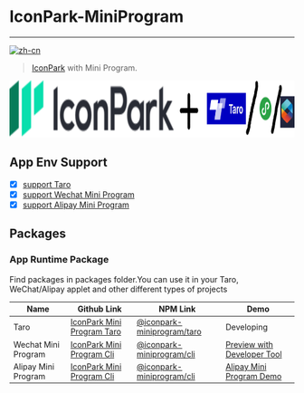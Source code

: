 # IconPark-MiniProgram

---


[![zh-cn](https://img.shields.io/badge/zh--cn-%E4%B8%AD%E6%96%87-yellow)](https://github.com/yangger6/iconpark-miniprogram/blob/master/README.md)

> [IconPark](https://github.com/bytedance/IconPark) with Mini Program.


<div align="center">
  <a href="https://github.com/yangger6/iconpark-miniprogram">
    <img src="./icon.png" alt="IconPark Logo" width="800" height="100">
  </a>
</div>

## App Env Support

- [x] [support Taro](https://github.com/yangger6/iconpark-miniprogram/tree/master/packages/taro)
- [x] [support Wechat Mini Program](https://github.com/yangger6/iconpark-miniprogram/tree/master/packages/cli)
- [x] [support Alipay Mini Program](https://github.com/yangger6/iconpark-miniprogram/tree/master/packages/cli)

## Packages

### App Runtime Package

Find packages in packages folder.You can use it in your Taro, WeChat/Alipay applet and other different types of projects

| Name | Github Link | NPM Link | Demo |
| ------- | --- | --- | --- |
| Taro | [IconPark Mini Program Taro](./packages/taro/README.md)  | [@iconpark-miniprogram/taro](https://www.npmjs.com/package/@iconpark-miniprogram/taro) | Developing |
| Wechat Mini Program | [IconPark Mini Program Cli](./packages/cli/README.md) | [@iconpark-miniprogram/cli](https://www.npmjs.com/package/@iconpark-miniprogram/cli) | [Preview with Developer Tool](https://developers.weixin.qq.com/s/kMwL2ZmX77wj) |
| Alipay Mini Program | [IconPark Mini Program Cli](./packages/cli/README.md) | [@iconpark-miniprogram/cli](https://www.npmjs.com/package/@iconpark-miniprogram/cli) | [Alipay Mini Program Demo](./example/iconpark-miniprogram-cli-alipay-demo/README.md) |
